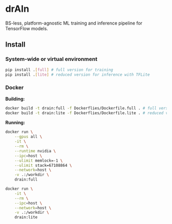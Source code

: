 # drAIn
BS-less, platform-agnostic ML training and inference pipeline for TensorFlow models.

## Install

### System-wide or virtual environment
```bash
pip install .[full] # full version for training
pip install .[lite] # reduced version for inference with TFLite
```

### Docker

**Building:**
```bash
docker build -t drain:full -f Dockerflies/Dockerfile.full . # full version for training 
docker build -t drain:lite -f Dockerflies/Dockerfile.lite . # reduced version for inference with TFLite
```
**Running:**
```bash
docker run \
    --gpus all \
    -it \
    --rm \
    --runtime nvidia \
    --ipc=host \
    --ulimit memlock=-1 \
    --ulimit stack=67108864 \
    --network=host \
    -v .:/workdir \
    drain:full

docker run \
    -it \
    --rm \
    --ipc=host \
    --network=host \
    -v .:/workdir \
    drain:lite
```